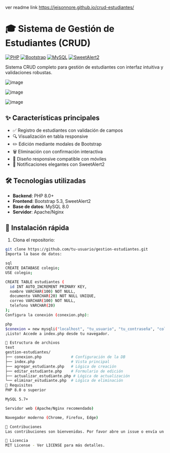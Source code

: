 ver readme link https://jeisonnore.github.io/crud-estudiantes/

# 🎓 Sistema de Gestión de Estudiantes (CRUD)

[![PHP](https://img.shields.io/badge/PHP-8.0+-blue.svg)](https://php.net/)
[![Bootstrap](https://img.shields.io/badge/Bootstrap-5.3-purple.svg)](https://getbootstrap.com/)
[![MySQL](https://img.shields.io/badge/MySQL-8.0-orange.svg)](https://www.mysql.com/)
[![SweetAlert2](https://img.shields.io/badge/SweetAlert2-11.0-yellow.svg)](https://sweetalert2.github.io/)

Sistema CRUD completo para gestión de estudiantes con interfaz intuitiva y validaciones robustas.

![image](https://github.com/user-attachments/assets/ad0f9aee-25c0-455f-9748-5a554334a8de)

![image](https://github.com/user-attachments/assets/bc518253-0925-42b8-adbc-188897fe0b8c)

![image](https://github.com/user-attachments/assets/1bfd70d8-1ad9-4213-8d63-03211d434d9b)



## ✨ Características principales

- ✅ Registro de estudiantes con validación de campos
- 🔍 Visualización en tabla responsive
- ✏️ Edición mediante modales de Bootstrap
- 🗑️ Eliminación con confirmación interactiva
- 📱 Diseño responsive compatible con móviles
- 💬 Notificaciones elegantes con SweetAlert2

## 🛠️ Tecnologías utilizadas

- **Backend**: PHP 8.0+
- **Frontend**: Bootstrap 5.3, SweetAlert2
- **Base de datos**: MySQL 8.0
- **Servidor**: Apache/Nginx

## 🚀 Instalación rápida

1. Clona el repositorio:
```bash
git clone https://github.com/tu-usuario/gestion-estudiantes.git
Importa la base de datos:

sql
CREATE DATABASE colegio;
USE colegio;

CREATE TABLE estudiantes (
  id INT AUTO_INCREMENT PRIMARY KEY,
  nombre VARCHAR(100) NOT NULL,
  documento VARCHAR(20) NOT NULL UNIQUE,
  correo VARCHAR(100) NOT NULL,
  telefono VARCHAR(20)
);
Configura la conexión (conexion.php):

php
$conexion = new mysqli("localhost", "tu_usuario", "tu_contraseña", "colegio");
¡Listo! Accede a index.php desde tu navegador.

🧩 Estructura de archivos
text
gestion-estudiantes/
├── conexion.php             # Configuración de la DB
├── index.php                # Vista principal
├── agregar_estudiante.php   # Lógica de creación
├── editar_estudiante.php    # Formulario de edición
├── actualizar_estudiante.php # Lógica de actualización
└── eliminar_estudiante.php  # Lógica de eliminación
📌 Requisitos
PHP 8.0 o superior

MySQL 5.7+

Servidor web (Apache/Nginx recomendado)

Navegador moderno (Chrome, Firefox, Edge)

🤝 Contribuciones
Las contribuciones son bienvenidas. Por favor abre un issue o envía un PR.

📄 Licencia
MIT License - Ver LICENSE para más detalles.

